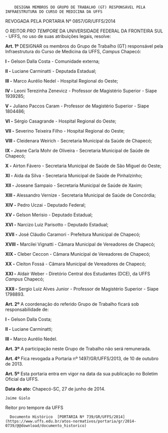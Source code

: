         DESIGNA MEMBROS DO GRUPO DE TRABALHO (GT) RESPONSÁVEL PELA INFRAESTRUTURA DO CURSO DE MEDICINA DA UFFS  

REVOGADA PELA PORTARIA Nº 0857/GR/UFFS/2014

 O REITOR *PRO TEMPORE* DA UNIVERSIDADE FEDERAL DA FRONTEIRA SUL - UFFS, no uso de suas atribuições legais, resolve:

 **Art. 1º** DESIGNAR os membros do Grupo de Trabalho (GT) responsável pela Infraestrutura do Curso de Medicina da UFFS, *Campus* Chapecó:

 **I -** Gelson Dalla Costa - Comunidade externa;

 **II -** Luciane Carminatti - Deputada Estadual;

 **III -** Marco Aurélio Nedel - Hospital Regional do Oeste;

 **IV -** Leoni Terezinha Zenevicz - Professor de Magistério Superior - Siape 1939285;

 **V -** Juliano Paccos Caram - Professor de Magistério Superior - Siape 1804486;

 **VI -** Sérgio Casagrande - Hospital Regional do Oeste;

 **VII -** Severino Teixeira Filho - Hospital Regional do Oeste;

 **VIII -** Cleidenara Weirich - Secretaria Municipal da Saúde de Chapecó;

 **IX -** Jeane Carla Mohr de Oliveira - Secretaria Municipal de Saúde de Chapecó;

 **X -** Airton Fávero - Secretaria Municipal de Saúde de São Miguel do Oeste;

 **XI -** Aida da Silva - Secretaria Municipal de Saúde de Pinhalzinho;

 **XII -** Joseane Sampaio - Secretaria Municipal de Saúde de Xaxim;

 **XIII -** Alessandro Vernize - Secretaria Municipal de Saúde de Concórdia;

 **XIV -** Pedro Uczai - Deputado Federal;

 **XV -** Gelson Merisio - Deputado Estadual;

 **XVI -** Narcizo Luiz Parisotto - Deputado Estadual;

 **XVII -** José Cláudio Caramori - Prefeitura Municipal de Chapecó;

 **XVIII -** Marcilei Vignatti - Câmara Municipal de Vereadores de Chapecó;

 **XIX -** Cleber Ceccon - Câmara Municipal de Vereadores de Chapecó;

 **XX -** Cleiton Fossá - Câmara Municipal de Vereadores de Chapecó;

 **XXI -** Aldair Weber - Diretório Central dos Estudantes (DCE), da UFFS *Campus* Chapecó;

 **XXII -** Sergio Luiz Alves Junior - Professor de Magistério Superior - Siape 1798893.

 **Art. 2º** A coordenação do referido Grupo de Trabalho ficará sob responsabilidade de:

 **I -** Gelson Dalla Costa;

 **II -** Luciane Carminatti;

 **III -** Marco Aurélio Nedel.

 **Art. 3º** A participação neste Grupo de Trabalho não será remunerada.

 **Art. 4º** Fica revogada a Portaria nº 1497/GR/UFFS/2013, de 10 de outubro de 2013.

 **Art. 5º** Esta portaria entra em vigor na data da sua publicação no Boletim Oficial da UFFS.

  

   **Data do ato:** Chapecó-SC, 27 de junho de 2014.   
 

    Jaime Giolo   
 Reitor pro tempore da UFFS 

      Documento Histórico  [PORTARIA Nº 739/GR/UFFS/2014](https://www.uffs.edu.br/atos-normativos/portaria/gr/2014-0739/@@download/documento_historico)     
      